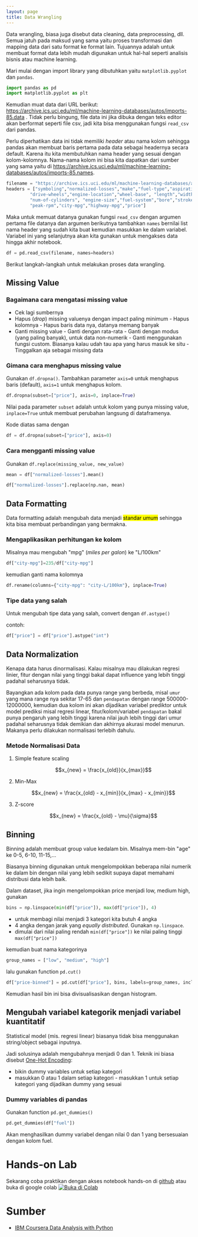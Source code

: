 ```yaml
---
layout: page
title: Data Wrangling
---
```

Data wrangling, biasa juga disebut data cleaning, data preprocessing, dll. Semua jatuh pada maksud yang sama yaitu proses transformasi dan mapping data dari satu format ke format lain. Tujuannya adalah untuk membuat format data lebih mudah digunakan untuk hal-hal seperti analisis bisnis atau machine learning.

Mari mulai dengan import library yang dibutuhkan yaitu `matplotlib.pyplot` dan `pandas`.

```python
import pandas as pd
import matplotlib.pyplot as plt
```

Kemudian muat data dari URL berikut: https://archive.ics.uci.edu/ml/machine-learning-databases/autos/imports-85.data . Tidak perlu bingung, file data ini jika dibuka dengan teks editor akan berformat seperti file csv, jadi kita bisa menggunakan fungsi `read_csv` dari pandas.

Perlu diperhatikan data ini tidak memiliki _header_ atau nama kolom sehingga pandas akan membuat baris pertama pada data sebagai headernya secara default. Karena itu kita membutuhkan nama header yang sesuai dengan kolom-kolomnya. Nama-nama kolom ini bisa kita dapatkan dari sumber yang sama yaitu di https://archive.ics.uci.edu/ml/machine-learning-databases/autos/imports-85.names.

```python
filename = "https://archive.ics.uci.edu/ml/machine-learning-databases/autos/imports-85.data"
headers = ["symboling","normalized-losses","make","fuel-type","aspiration", "num-of-doors","body-style",
         "drive-wheels","engine-location","wheel-base", "length","width","height","curb-weight","engine-type",
         "num-of-cylinders", "engine-size","fuel-system","bore","stroke","compression-ratio","horsepower",
         "peak-rpm","city-mpg","highway-mpg","price"]
```

Maka untuk memuat datanya gunakan fungsi `read_csv` dengan argumen pertama file datanya dan argumen berikutnya tambahkan `names` bernilai list nama header yang sudah kita buat kemudian masukkan ke dalam variabel. Variabel ini yang selanjutnya akan kita gunakan untuk mengakses data hingga akhir notebook.

```python
df = pd.read_csv(filename, names=headers)
```

Berikut langkah-langkah untuk melakukan proses data wrangling.

## Missing Value

### Bagaimana cara mengatasi missing value

- Cek lagi sumbernya
- Hapus (_drop_) missing valuenya dengan impact paling minimum
         - Hapus kolomnya
         - Hapus baris data nya, datanya memang banyak
- Ganti missing value
         - Ganti dengan rata-rata
         - Ganti dengan modus (yang paling banyak), untuk data non-numerik
         - Ganti menggunakan fungsi custom. Biasanya kalau udah tau apa yang harus masuk ke situ
         - Tinggalkan aja sebagai missing data

### Gimana cara menghapus missing value

Gunakan `df.dropna()`. Tambahkan parameter `axis=0` untuk menghapus baris (default), `axis=1` untuk menghapus kolom.

```python
df.dropna(subset=["price"], axis=0, inplace=True)
```

Nilai pada parameter `subset` adalah untuk kolom yang punya missing value, `inplace=True` untuk membuat perubahan langsung di dataframenya.

Kode diatas sama dengan

```python
df = df.dropna(subset=["price"], axis=0)
```

### Cara mengganti missing value

Gunakan `df.replace(missing_value, new_value)`

```python
mean = df["normalized-losses"].mean()

df["normalized-losses"].replace(np.nan, mean)
```

## Data Formatting

Data formatting adalah mengubah data menjadi <mark>standar umum</mark> sehingga kita bisa membuat perbandingan yang bermakna.

### Mengaplikasikan perhitungan ke kolom

Misalnya mau mengubah "mpg" (_miles per galon_) ke "L/100km"

```python
df["city-mpg"]=235/df["city-mpg"]
```
kemudian ganti nama kolomnya

```python
df.rename(columns={"city-mpg": "city-L/100km"}, inplace=True)
```

### Tipe data yang salah

Untuk mengubah tipe data yang salah, convert dengan `df.astype()`

contoh:

```python
df["price"] = df["price"].astype("int")
```

## Data Normalization

Kenapa data harus dinormalisasi. Kalau misalnya mau dilakukan regresi linier, fitur dengan nilai yang tinggi bakal dapat influence yang lebih tinggi padahal seharusnya tidak.

Bayangkan ada kolom pada data punya range yang berbeda, misal `umur` yang mana range nya sekitar 17-65 dan `pendapatan` dengan range 500000-12000000, kemudian dua kolom ini akan dijadikan variabel prediktor untuk model prediksi misal regresi linear, fitur/kolom/variabel `pendapatan` bakal punya pengaruh yang lebih tinggi karena nilai jauh lebih tinggi dari umur padahal seharusnya tidak demikian dan akhirnya akurasi model menurun. Makanya perlu dilakukan normalisasi terlebih dahulu. 

### Metode Normalisasi Data

1. Simple feature scaling

   $$x_{new} = \frac{x_{old}}{x_{max}}$$

2. Min-Max

   $$x_{new} = \frac{x_{old} - x_{min}}{x_{max} - x_{min}}$$

3. Z-score

   $$x_{new} = \frac{x_{old} - \mu}{\sigma}$$

## Binning

Binning adalah membuat group value kedalam bin. Misalnya mem-bin "age" ke 0-5, 6-10, 11-15,...

Biasanya binning digunakan untuk mengelompokkan beberapa nilai numerik ke dalam bin dengan nilai yang lebih sedikit supaya dapat memahami distribusi data lebih baik.

Dalam dataset, jika ingin mengelompokkan price menjadi low, medium high, gunakan

```python
bins = np.linspace(min(df["price"]), max(df["price"]), 4)
```
- untuk membagi nilai menjadi 3 kategori kita butuh 4 angka
- 4 angka dengan jarak yang *equally distributed*. Gunakan `np.linspace`.
- dimulai dari nilai paling rendah `min(df["price"])` ke nilai paling tinggi `max(df["price"])`

kemudian buat nama kategorinya

```python
group_names = ["low", "medium", "high"]
```
lalu gunakan function `pd.cut()`

```python
df["price-binned"] = pd.cut(df["price"], bins, labels=group_names, include_lowest=True)
```

Kemudian hasil bin ini bisa divisualisasikan dengan histogram.

## Mengubah variabel kategorik menjadi variabel kuantitatif

Statistical model (mis. regresi linear) biasanya tidak bisa menggunakan string/object sebagai inputnya.

Jadi solusinya adalah mengubahnya menjadi 0 dan 1. Teknik ini biasa disebut [One-Hot Encoding](https://www.educative.io/blog/one-hot-encoding):

- bikin dummy variables untuk setiap kategori
- masukkan 0 atau 1 dalam setiap kategori
         - masukkan 1 untuk setiap kategori yang dijadikan dummy yang sesuai

### Dummy variables di pandas

Gunakan function `pd.get_dummies()`

```python
pd.get_dummies(df["fuel"])
```
Akan menghasilkan dummy variabel dengan nilai 0 dan 1 yang bersesuaian dengan kolom fuel.

# Hands-on Lab

Sekarang coba praktikan dengan akses notebook hands-on di [github](https://github.com/dssc-unmul/data-analysis/blob/main/Data-Wrangling.ipynb) atau buka di google colab [![Buka di Colab](https://colab.research.google.com/assets/colab-badge.svg)](https://colab.research.google.com/github/dssc-unmul/data-analysis/blob/main/Data-Wrangling.ipynb)

# Sumber

- [IBM Coursera Data Analysis with Python](https://www.coursera.org/learn/data-analysis-with-python)
